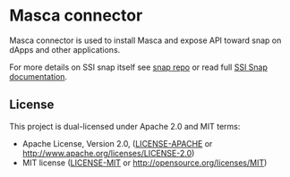 # Masca connector

Masca connector is used to install Masca and expose API toward snap on dApps and other applications.

For more details on SSI snap itself see [snap repo](https://github.com/blockchain-lab-um/masca) or read full [SSI Snap documentation](https://www.docs.masca.io/).

## License

This project is dual-licensed under Apache 2.0 and MIT terms:

- Apache License, Version 2.0, ([LICENSE-APACHE](LICENSE-APACHE) or http://www.apache.org/licenses/LICENSE-2.0)
- MIT license ([LICENSE-MIT](LICENSE-MIT) or http://opensource.org/licenses/MIT)
